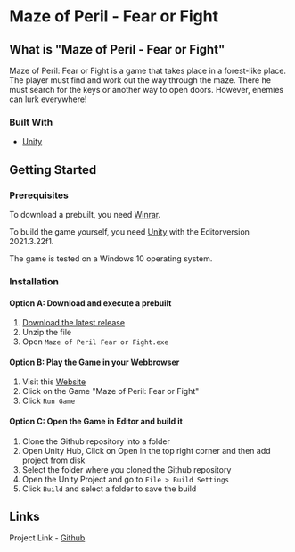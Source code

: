 #  Maze of Peril - Fear or Fight
## What is "Maze of Peril - Fear or Fight"
Maze of Peril: Fear or Fight is a game that takes place in a forest-like place. The player must find and work out the way through the maze.
There he must search for the keys or another way to open doors. However, enemies can lurk everywhere!

### Built With

* [Unity](https://unity.com/de)

## Getting Started
### Prerequisites

To download a prebuilt, you need [Winrar](https://www.win-rar.com/predownload.html?&L=1).

To build the game yourself, you need [Unity](https://unity3d.com/get-unity/download) with the Editorversion 2021.3.22f1.

The game is tested on a Windows 10 operating system.

### Installation
    
#### Option A: Download and execute a prebuilt  
1.  [Download the latest release](https://github.com/jxstahmed/)
2.  Unzip the file
3.  Open `Maze of Peril Fear or Fight.exe`

#### Option B: Play the Game in your Webbrowser 
1.  Visit this [Website](https://jxstahmed.itch.io/)
2.  Click on the Game "Maze of Peril: Fear or Fight"
3.  Click `Run Game`

#### Option C: Open the Game in Editor and build it

1. Clone the Github repository into a folder
2. Open Unity Hub, Click on Open in the top right corner and then add project from disk
3. Select the folder where you cloned the Github repository
4. Open the Unity Project and go to `File > Build Settings`
7. Click `Build` and select a folder to save the build

## Links

Project Link  - [Github](https://github.com/jxstahmed/Maze-of-Peril)
